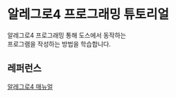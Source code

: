 # 알레그로4 프로그래밍 튜토리얼
알레그로4 프로그래밍 통해 도스에서 동작하는      
프로그램을 작성하는 방법을 학습합니다.   


## 레퍼런스
[알레그로4 매뉴얼](http://www.allegro.free.fr/onlinedocs/en/index014.html)  
